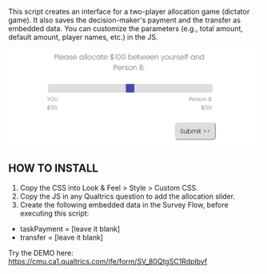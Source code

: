 This script creates an interface for a two-player allocation game (dictator game). It also saves the decision-maker's payment and the transfer as embedded data. You can customize the parameters (e.g., total amount, default amount, player names, etc.) in the JS.

![](allocation-task.gif)

<h2> HOW TO INSTALL</h2>

1. Copy the CSS into Look & Feel > Style > Custom CSS.
2. Copy the JS in any Qualtrics question to add the allocation slider.
3. Create the following embedded data in the Survey Flow, before executing this script:
- taskPayment = [leave it blank]
- transfer = [leave it blank]


Try the DEMO here: https://cmu.ca1.qualtrics.com/jfe/form/SV_80QtgSC1Rdplbvf
